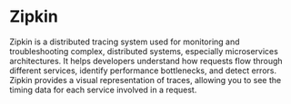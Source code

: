 # Zipkin

Zipkin is a distributed tracing system used for monitoring and troubleshooting complex, distributed systems, especially microservices architectures. It helps developers understand how requests flow through different services, identify performance bottlenecks, and detect errors. Zipkin provides a visual representation of traces, allowing you to see the timing data for each service involved in a request. 
